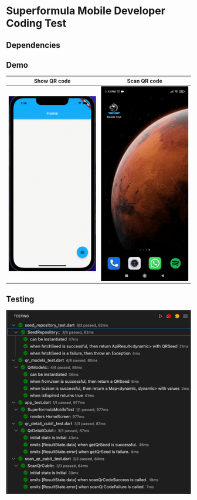# Superformula Mobile Developer Coding Test



## Dependencies



## Demo

Show QR code | Scan QR code 
--- | ---
<img src="demos/show_qr_code.gif"  width="240"/> | <img src="demos/scan_qr_code.gif"  width="240"/>



## Testing

![](demos/testing_mobile_test.png)